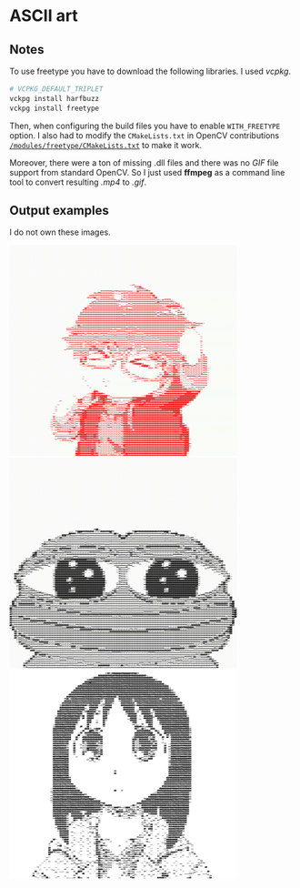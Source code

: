 # ASCII art

## Notes

To use freetype you have to download the following libraries. I used *vcpkg*.

```bash
# VCPKG_DEFAULT_TRIPLET
vckpg install harfbuzz 
vckpg install freetype
```

Then, when configuring the build files you have to enable ```WITH_FREETYPE``` option. I also had to modify the ```CMakeLists.txt```  in OpenCV contributions [```/modules/freetype/CMakeLists.txt```](https://gist.github.com/UnaNancyOwen/14c72a3f10a46d41c359ab6ea307a1d2) to make it work.

Moreover, there were a ton of missing .dll files and there was no *GIF* file support from standard OpenCV. So I just used **ffmpeg** as a command line tool to convert resulting *.mp4* to *.gif*.

## Output examples

I do not own these images.

<img src="output/707.gif" alt="707" width="400">

<img src="output/smile-pepe.gif" alt="pepe" width="400">

<img src="output/osaka.jpg" alt="osaka" width="400">
